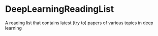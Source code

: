 # DeepLearningReadingList
A reading list that contains latest (try to) papers of various topics in deep learning
